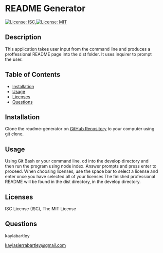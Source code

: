 
# README Generator

[![License: ISC](https://img.shields.io/badge/License-ISC-blue.svg)](https://opensource.org/licenses/ISC),[![License: MIT](https://img.shields.io/badge/License-MIT-yellow.svg)](https://opensource.org/licenses/MIT)

## Description 

This application takes user input from the command line and produces a proffessional README page into the dist folder. It uses inquirer to prompt the user.


## Table of Contents 

* [Installation](#installation)
* [Usage](#usage)
* [Licenses](#licenses)
* [Questions](#questions)


## Installation

Clone the readme-generator on [GitHub Repository](https://github.com/kaylabartley/read-me-generator) to your computer using git clone. 


## Usage 

Using Git Bash or your command line, cd into the develop directory and then run the program using node index. Answer prompts and press enter to proceed. When choosing licenses, use the space bar to select a license and enter once you have selected all of your licenses.The finished professional README will be found in the dist directory, in the develop directory.

## Licenses

ISC License (ISC), The MIT License


## Questions

kaylabartley

kaylasierrabartley@gmail.com

    